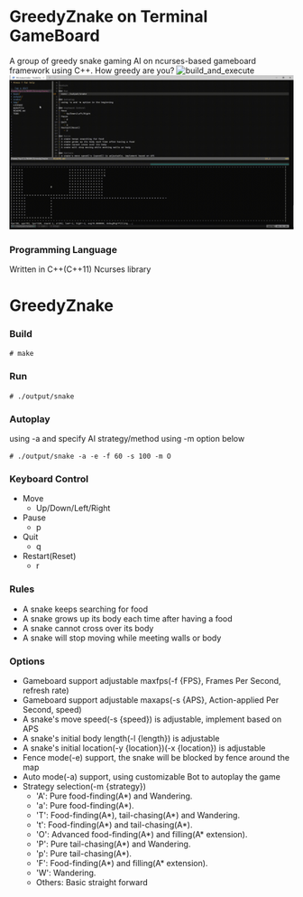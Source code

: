 GreedyZnake on Terminal GameBoard
===
A group of greedy snake gaming AI on ncurses-based gameboard framework using C++. How greedy are you?
![build_and_execute](build_and_execute.gif)
![game_autoplay](game_autoplay.gif)

### Programming Language
Written in C++(C++11) Ncurses library

GreedyZnake
===
### Build
```
# make
```

### Run
```
# ./output/snake
```

### Autoplay
using -a and specify AI strategy/method using -m option below
```
# ./output/snake -a -e -f 60 -s 100 -m O
```

### Keyboard Control
- Move
    - Up/Down/Left/Right
- Pause
    - p
- Quit
    - q
- Restart(Reset)
    - r

### Rules
- A snake keeps searching for food
- A snake grows up its body each time after having a food
- A snake cannot cross over its body
- A snake will stop moving while meeting walls or body

### Options
- Gameboard support adjustable maxfps(-f {FPS}, Frames Per Second, refresh rate)
- Gameboard support adjustable maxaps(-s {APS}, Action-applied Per Second, speed)
- A snake's move speed(-s {speed}) is adjustable, implement based on APS
- A snake's initial body length(-l {length}) is adjustable
- A snake's initial location(-y {location})(-x {location}) is adjustable
- Fence mode(-e) support, the snake will be blocked by fence around the map
- Auto mode(-a) support, using customizable Bot to autoplay the game
- Strategy selection(-m {strategy})
    - 'A': Pure food-finding(A*) and Wandering.
    - 'a': Pure food-finding(A*).
    - 'T': Food-finding(A*), tail-chasing(A*) and Wandering.
    - 't': Food-finding(A*) and tail-chasing(A*).
    - 'O': Advanced food-finding(A*) and filling(A* extension).
    - 'P': Pure tail-chasing(A*) and Wandering.
    - 'p': Pure tail-chasing(A*).
    - 'F': Food-finding(A*) and filling(A* extension).
    - 'W': Wandering.
    - Others: Basic straight forward
